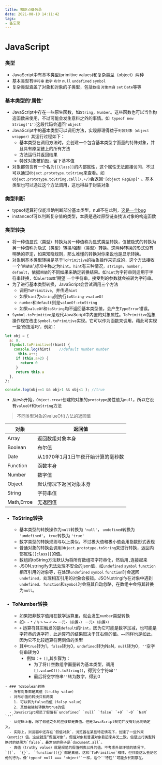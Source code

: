 ```yaml
---
title: 知识点备忘录
date: 2021-08-10 14:11:42
tags:  
- 备忘录
---
```



# JavaScript


### 类型
 - JavaScript中有基本类型(primitive values)和复杂类型（object）两种
 - 基本类型有`字符串` `数字` `布尔` `null` `undefined` `symbol`
 - 复杂类型涵盖了对象和对象的子类型，包括`数组` `对象本身` `set` `Date`等等
  
### 基本类型的‘属性’
  - JavaScript中存在一些原生函数，如`String`，`Number`。这些函数也可以当作构造函数来使用，不过可能会发生意料之外的事情。如` typeof new String('1')`这段代码会返回`'object'`
  - JavaScript中的基本类型可以调用方法，实现原理得益于`封装对象（object wrapper）`其运行过程如下：
    - 基本类型在调用方法时，会创建一个包含基本类型字面量的特殊对象，并且具有原型链上的所有方法
    - 方法运行并返回结果
    - 特殊对象被销毁，留下基本值
  - 对象都包含有一个名为`[[Class]]`的内部属性，这个属性无法直接访问，不过可以通过`Object.prototype.toString`来查看。如`Object.prototype.toString.call(/.+/)`会返回`'[object RegExp]'` 。基本类型也可以通过这个方法调用，这也得益于封装对象
  
### 类型判断
- typeof运算符仅能准确判断部分基本类型，null不在此列，[这是一个bug](https://developer.mozilla.org/zh-CN/docs/Web/JavaScript/Reference/Operators/typeof#typeof_null) 
- instanceof可以判断复杂值的类型，本质是通过原型链查找该对象的构造函数
  
### 类型转换
 - 将一种值显式（类型）转换为另一种值称为显式类型转换，值被隐式的转换为另一种值称为隐式（类型）转换/强制（类型）转换。这两种转换的形式没有明确的界定，如果知晓规则，那么难懂的转换对你来说也是显示转换。
 - 对象到基本类型转换是基于`ToPrimitive`的抽象操作来完成的，这个方法接收一个'`期望值`',标准中称之为`hint`。`hint`有三种情况，`stringm`，`number` ，`default`，依据`期望`的不同如果来确定转换结果。如`hint`为字符串则适用于字符串转换，如`alert函数`'期望'一个字符串，接受到的参数就会被转为字符串。
 - 为了进行基本类型转换，JavaScript会尝试调用三个方法
   - 调用`ToPrimitive`，并传递`hint`
   - 如果`hint`为`string`则执行`toString->valueOf`
   - `number`和`default`则是`valueOf->toString`
   - 如果`valueOf`和`toString`均不返回基本类型值，会产生`TypeError`错误。
 - `Symbol.toPrimitive`是现代JavaScript中内置的对象属性。`ToPrimitive`抽象操作现在改由`Symbol.toPrimitive`实现。它可以作为函数来调用，藉此可实现一些’奇技淫巧‘，例如：
  
````javascript
let obj = {
  a: 0,
  [Symbol.toPrimitive](hint) {
    console.log(hint)    //default number number
      this.a++;
     if (this.a>2) {
       return 0
     }
     return this.a
  },
};

console.log(obj==1 && obj>1 && obj<1 ); //true

````
 - 从es5开始，`Object.creat`创建的对象的`prototype`属性值为`null`，所以它没有`valueOf`和`toString`方法
 
    

  >  不同类型对象的valueOf()方法的返回值


  |  对象   | 返回值  |
  |  ----  | ---- |
  | Array  | 返回数组对象本身 |
  | Boolean  | 布尔值 |
  | Date  | 从1970年1月1日午夜开始计算的毫秒数 |
  | Function  | 函数本身 |
  | Number  | 数字值 |
  | Object  | 默认情况下返回对象本身 |
  | String  | 字符串值 |
  | Math,Erroe  | 无返回值 |

   - ### ToString转换
     - 基本类型的转换操作为`null`转换为 `'null'`， `undefined`转换为 `'undefined'`， `true`转换为 `'true'`
     - 数字类型的转换规则与以上类似，不过极大值和极小值会用指数形式表现
     - 普通对象的转换会调用`Object.prototype.toString`来进行转换，返回内部属性`[[class]]`的值。
     - 数组的toString方法默认为将所有数组项字符串化，然后用`,`连接起来
     - JSON.stringify无法处理不安全的json值，如`undefined` `symbol` `function` 相互引用的对象等，在处理`undefined` `symbol` `function`时会返回`undefined`，处理相互引用的对象会报错。JSON.stringify在对象中遇到`undefined`、`function`和`symbol`时会将其自动忽略，在数组中会将其转换为`null`。
  
   -  ### ToNumber转换
      -  如果把非数字值用在数学运算里，就会发生`number`类型转换
      -  如`+` `-` `*` `/` `%` `>` `>=` `<` `<=` `一元-（前置-）` `一元+（前置+）`
       -  `+` 运算符其实触发的是`default`的`hint`，因为它可能是数字加减，也可能是字符串的连字符，此运算符的结果取决于其右侧的值。`==`同样也是如此，因为它不比较运算符两侧值的类型
      -  其中`true`转为1，`false`转为0，`undefined`转为NaN，`null`转为0，`''`空字符串转为0
         -  例如：`+ []`,其步骤为：
             -  为了将`[]`空数组字面量转为基本类型，调用`[].valueOf().toString()`，得到空字符串`''`  
             -  最后将空字符串`''`转为数字，得到0
  
    - ### ToBoolean转换
      - 所有对象都是真值（truthy value） 
      - 对布尔值的转换只有两类
        1. 可以转为false的值（falsy value）
        2. 其他被强制转换为true的值
      - JavaScript规范了假值有`undefined` `null` `false` `+0` `-0` `NaN` `''`
      - 从逻辑上看，除了假值之外的应该都是真值。但是JavaScript规范并没有对此明确定义。
      - 实际上，浏览器中还存在`假值对象`，浏览器在某些特定情况下，创建了一些外来（exotic）值，这些就是“假值对象”。假值对象和普通对象看起来并无二致，但是进行类型转换时的结果为`false`。最常见的例子是`document.all`。
      - 真值（truthy value）就是规范的假值列表以外的值。不考虑外部环境的情况下，`[]`， `{}`， `function(){}`都是真值。这和`ToPrimitive`相悖，但只能这么去记忆他的行为。像`typeof null === 'object'`一样，这个`'特性'`可能会长期存在。

### 